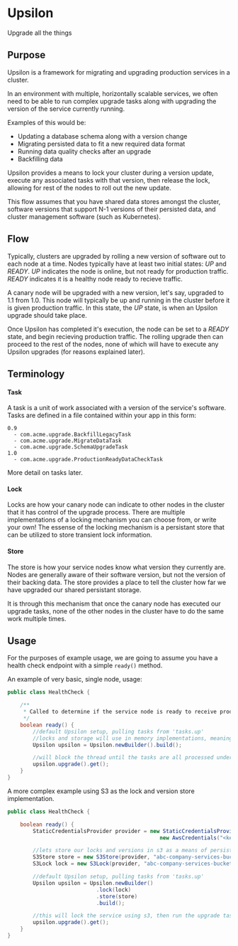# Upsilon
Upgrade all the things

## Purpose
Upsilon is a framework for migrating and upgrading production services in a cluster.

In an environment with multiple, horizontally scalable services, we often
need to be able to run complex upgrade tasks along with upgrading the version
of the service currently running.

Examples of this would be:
* Updating a database schema along with a version change
* Migrating persisted data to fit a new required data format
* Running data quality checks after an upgrade
* Backfilling data

Upsilon provides a means to lock your cluster during a version update,
execute any associated tasks with that version, then release the lock,
allowing for rest of the nodes to roll out the new update.

This flow assumes that you have shared data stores amongst the cluster,
software versions that support N-1 versions of their persisted data, and
cluster management software (such as Kubernetes).

## Flow
Typically, clusters are upgraded by rolling a new version of software out to
each node at a time.  Nodes typically have at least two initial states: *UP* and *READY*.
*UP* indicates the node is online, but not ready for production traffic.  *READY* indicates it is
a healthy node ready to recieve traffic.

A canary node will be upgraded with a new version, let's say, upgraded to 1.1 from 1.0.
This node will typically be up and running in the cluster before it is given production traffic.
In this state, the *UP* state, is when an Upsilon upgrade should take place.

Once Upsilon has completed it's execution, the node can be set to a *READY* state, and begin recieving production traffic.
The rolling upgrade then can proceed to the rest of the nodes, none of which will have to execute any Upsilon upgrades (for reasons explained later).

## Terminology
#### Task
A task is a unit of work associated with a version of the service's software.
Tasks are defined in a file contained within your app in this form:
```
0.9
  - com.acme.upgrade.BackfillLegacyTask
  - com.acme.upgrade.MigrateDataTask
  - com.acme.upgrade.SchemaUpgradeTask
1.0
  - com.acme.upgrade.ProductionReadyDataCheckTask
```
More detail on tasks later.

#### Lock
Locks are how your canary node can indicate to other nodes in the cluster that it
has control of the upgrade process.  There are multiple implementations of a locking mechanism you
can choose from, or write your own!  The essense of the locking mechanism is a persistant store that
can be utilized to store transient lock information.

#### Store
The store is how your service nodes know what version they currently are.  Nodes are generally aware
of their software version, but not the version of their backing data.  The store provides a place
to tell the cluster how far we have upgraded our shared persistant storage.

It is through this mechanism that once the canary node has executed our upgrade tasks, none of the other
nodes in the cluster have to do the same work multiple times.

## Usage
For the purposes of example usage, we are going to assume you have a health check
endpoint with a simple `ready()` method.

An example of very basic, single node, usage:

```java
public class HealthCheck {

    /**
     * Called to determine if the service node is ready to receive production traffic
     */
    boolean ready() {
        //default Upsilon setup, pulling tasks from 'tasks.up'
        //locks and storage will use in memory implementations, meaning no versions will be persisted
        Upsilon upsilon = Upsilon.newBuilder().build();

        //will block the thread until the tasks are all processed under
        upsilon.upgrade().get();
    }
}
```

A more complex example using S3 as the lock and version store implementation.

```java
public class HealthCheck {

    boolean ready() {
        StaticCredentialsProvider provider = new StaticCredentialsProvider(
                                                new AwsCredentials("<key>", "<secret>"));

        //lets store our locks and versions in s3 as a means of persistance
        S3Store store = new S3Store(provider, "abc-company-services-bucket", "myservice.version");
        S3Lock lock = new S3Lock(provider, "abc-company-services-bucket", "myservice.lock");

        //default Upsilon setup, pulling tasks from 'tasks.up'
        Upsilon upsilon = Upsilon.newBuilder()
                            .lock(lock)
                            .store(store)
                            .build();

        //this will lock the service using s3, then run the upgrade tasks, updating the version in s3 to the newest
        upsilon.upgrade().get();
    }
}
```
